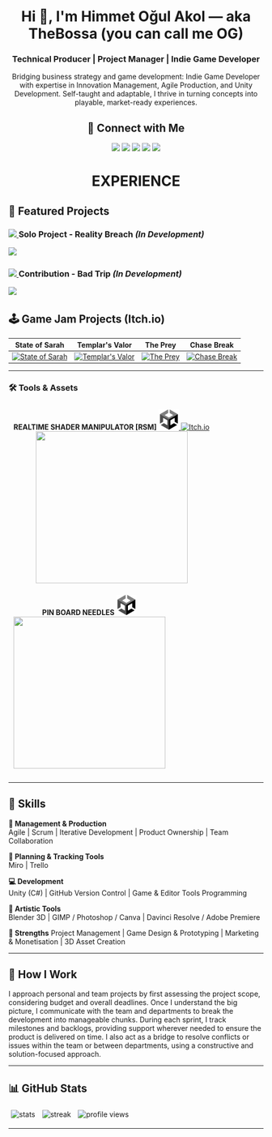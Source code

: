 <h1 align="center">Hi 👋, I'm Himmet Oğul Akol — aka TheBossa (you can call me OG)</h1>
<h3 align="center">Technical Producer | Project Manager | Indie Game Developer</h3>

<p align="center">
Bridging business strategy and game development: Indie Game Developer with expertise in Innovation Management, Agile Production, and Unity Development.
Self-taught and adaptable, I thrive in turning concepts into playable, market-ready experiences.
</p>

<h2 align="center">🤝 Connect with Me</h2>
<p align="center">
<a href="mailto:thebossaworks@gmail.com"><img src="https://img.shields.io/badge/Email-D14836?style=for-the-badge&logo=gmail&logoColor=white" /></a>
<a href="https://linkedin.com/in/himmetogulakol"><img src="https://img.shields.io/badge/LinkedIn-0077B5?style=for-the-badge&logo=linkedin&logoColor=white" /></a>
<a href="https://twitter.com/thebossaworks"><img src="https://img.shields.io/badge/Twitter-1DA1F2?style=for-the-badge&logo=twitter&logoColor=white" /></a>
<a href="https://thebossa-works.itch.io/"><img src="https://img.shields.io/badge/Itch.io-FA5C5C?style=for-the-badge&logo=itch.io&logoColor=white" /></a>
<a href="https://www.youtube.com/@TheBossaWorksOfficial"><img src="https://img.shields.io/badge/YouTube-FF0000?style=for-the-badge&logo=youtube&logoColor=white" /></a>
</p>

<h1 align="center"> EXPERIENCE </h1>  

## 🚀 Featured Projects

### <a href="https://store.steampowered.com/app/3118910/Reality_Breach/"> <img src="https://img.shields.io/badge/Steam-000000?style=for-the-badge&logo=steam&logoColor=white" width="100"/> </a> Solo Project - Reality Breach *(In Development)*
<a href="https://store.steampowered.com/app/3118910/Reality_Breach/">
  <img src="https://shared.cloudflare.steamstatic.com/store_item_assets/steam/apps/3118910/header.jpg" width="300"/>
</a>

### <a href="https://store.steampowered.com/app/3427350/Bad_Trip/"> <img src="https://img.shields.io/badge/Steam-000000?style=for-the-badge&logo=steam&logoColor=white" width="100"/> </a> Contribution - Bad Trip *(In Development)*
<a href="https://store.steampowered.com/app/3427350/Bad_Trip/">
  <img src="https://shared.cloudflare.steamstatic.com/store_item_assets/steam/apps/3427350/header.jpg" width="300"/>
</a>

## 🕹️ Game Jam Projects (Itch.io)

| State of Sarah | Templar's Valor | The Prey | Chase Break |
|---------------|----------------|----------|------------|
| [![State of Sarah](https://img.itch.zone/aW1nLzE1MTE3NTM1LnBuZw==/315x250%23c/suII3z.png)](https://cactuarmike.itch.io/state-of-sarah) | [![Templar's Valor](https://img.itch.zone/aW1nLzE1MzA4NDY5LmpwZw==/315x250%23c/3qFpH7.jpg)](https://sayyeap.itch.io/templars-valor) | [![The Prey](https://img.itch.zone/aW1nLzE1NDc1NzQ3LnBuZw==/315x250%23c/gcBmU0.png)](https://kilquinn.itch.io/the-prey) | [![Chase Break](https://img.itch.zone/aW1nLzE2Njk3MTg3LnBuZw==/315x250%23c/YiIdac.png)](https://kilquinn.itch.io/chase-break) |

---

### 🛠️ Tools & Assets
  
  <div style="display: inline-block; text-align: center; margin: 10px;">
    <strong>REALTIME SHADER MANIPULATOR [RSM]</strong> 
    <a href="https://assetstore.unity.com/publishers/117019"> <img src="https://raw.githubusercontent.com/devicons/devicon/master/icons/unity/unity-original.svg" alt="unity" width="40" height="40"/> </a>
    <a href="https://thebossa-works.itch.io/rsm"> <img src="https://static.itch.io/images/app-icon.svg" alt="Itch.io" width="40" height="40"/> 
      <br>
    <a href="https://thebossa-works.itch.io/rsm"> <img src="https://img.itch.zone/aW1nLzIyNDIyNzM3LnBuZw==/315x250%23c/p6OSty.png" width="300" height="300"/> 
    </a>
  </div>

  <div style="display: inline-block; text-align: center; margin: 10px;">
    <strong>PIN BOARD NEEDLES</strong> 
    <a href="https://assetstore.unity.com/packages/3d/props/pin-board-needles-320400"> <img src="https://raw.githubusercontent.com/devicons/devicon/master/icons/unity/unity-original.svg" alt="unity" width="40" height="40"/> </a>
      <br>
    <a href="https://assetstore.unity.com/packages/3d/props/pin-board-needles-320400"> <img src="https://assetstorev1-prd-cdn.unity3d.com/key-image/fc68f9c7-a32b-40b3-b1e2-074d4ec39cf0.webp" width="300" height="300"/> 
    </a>
  </div>

---

## 🧩 Skills

**🎯 Management & Production**  
Agile | Scrum | Iterative Development | Product Ownership | Team Collaboration  

**📝 Planning & Tracking Tools**  
Miro | Trello

**💻 Development**  
Unity (C#) | GitHub Version Control | Game & Editor Tools Programming 

**🎨 Artistic Tools**  
Blender 3D | GIMP / Photoshop / Canva | Davinci Resolve / Adobe Premiere

**💪 Strengths**
Project Management | Game Design & Prototyping | Marketing & Monetisation | 3D Asset Creation

---

## 📌 How I Work
I approach personal and team projects by first assessing the project scope, considering budget and overall deadlines.
Once I understand the big picture, I communicate with the team and departments to break the development into manageable chunks.
During each sprint, I track milestones and backlogs, providing support wherever needed to ensure the product is delivered on time.
I also act as a bridge to resolve conflicts or issues within the team or between departments, using a constructive and solution-focused approach.

---

## 📊 GitHub Stats
<p align="center">
  <div style="display: inline-block; text-align: center; margin: 5px;">
    <img src="https://github-readme-stats.vercel.app/api?username=thebossaaa&show_icons=true&theme=dark&hide_border=true" alt="stats" />
  </div>
  <div style="display: inline-block; text-align: center; margin: 5px;">
    <img src="https://github-readme-streak-stats.herokuapp.com/?user=thebossaaa&theme=dark&hide_border=true" alt="streak" />
  </div>
  <div style="display: inline-block; text-align: center; margin: 5px;">
    <img src="https://komarev.com/ghpvc/?username=TheBossaaa&label=Profile%20views&color=0e75b6&style=plastic" alt="profile views"/>
  </div>
</p>

---

